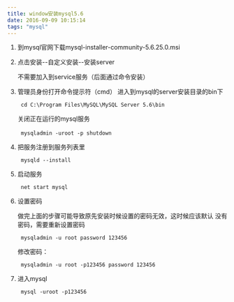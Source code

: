```yaml
---
title: window安装mysql5.6
date: 2016-09-09 10:15:14
tags: "mysql"
---
```

1. 到mysql官网下载mysql-installer-community-5.6.25.0.msi

2. 点击安装--自定义安装--安装server
	
	不需要加入到service服务（后面通过命令安装）

3. 管理员身份打开命令提示符（cmd）
	进入到mysql的server安装目录的bin下
		
		cd C:\Program Files\MySQL\MySQL Server 5.6\bin
	关闭正在运行的mysql服务
	
		mysqladmin -uroot -p shutdown　
4. 把服务注册到服务列表里
	
		mysqld --install 

5. 启动服务
	
		net start mysql 

6. 设置密码
	
	做完上面的步骤可能导致原先安装时候设置的密码无效，这时候应该默认	没有密码，需要重新设置密码
		
		mysqladmin -u root password 123456
		
	修改密码：
	
		mysqladmin -u root -p123456 password 123456

7. 进入mysql
		
		mysql -uroot -p123456

